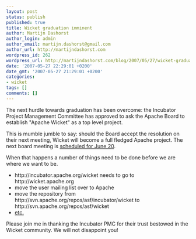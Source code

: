```yaml
---
layout: post
status: publish
published: true
title: Wicket graduation imminent
author: Martijn Dashorst
author_login: admin
author_email: martijn.dashorst@gmail.com
author_url: http://martijndashorst.com
wordpress_id: 262
wordpress_url: http://martijndashorst.com/blog/2007/05/27/wicket-graduation-imminent/
date: '2007-05-27 22:29:01 +0200'
date_gmt: '2007-05-27 21:29:01 +0200'
categories:
- wicket
tags: []
comments: []
---
```

<p>The next hurdle towards graduation has been overcome: the Incubator Project Management Committee has approved to ask the Apache Board to establish "Apache Wicket" as a top level project.</p>
<p>This is mumble jumble to say: should the Board accept the resolution on their next meeting, Wicket will become a full fledged Apache project. The next board meeting is <a href="http://people.apache.org/calendar.html">scheduled for June 20</a>.</p>
<p>When that happens a number of things need to be done before we are where we want to be.</p>
<ul>
<li>http://incubator.apache.org/wicket needs to go to http://wicket.apache.org</li>
<li>move the user mailing list over to Apache</li>
<li>move the repository from http://svn.apache.org/repos/asf/incubator/wicket to http://svn.apache.org/repos/asf/wicket</li>
<li><a href="http://incubator.apache.org/guides/graduation.html">etc.</a></li>
</ul>
<p>Please join me in thanking the Incubator PMC for their trust bestowed in the Wicket community. We will not disappoint you!</p>
